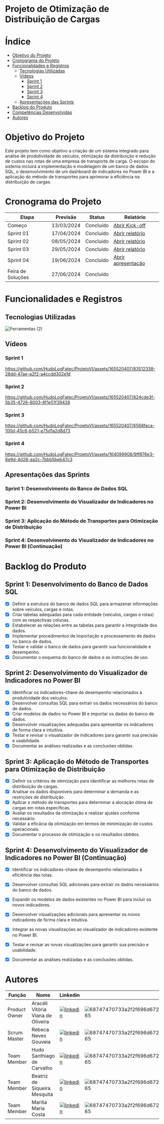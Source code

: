 # Projeto de Otimização de Distribuição de Cargas

# Índice

- [Objetivo do Projeto](#objetivo-do-projeto)
- [Cronograma do Projeto](#Cronograma-do-Projeto)
- [Funcionalidades e Registros](#funcionalidades-e-registros)
  - [Tecnologias Utilizadas](#Tecnologias-Utilizadas)
  - [Vídeos](#vídeos)
    - [Sprint 1](#sprint-1)
    - [Sprint 2](#sprint-2)
    - [Sprint 3](#sprint-3)
    - [Sprint 4](#sprint-4)
  - [Apresentações das Sprints](#apresentações-das-sprints)
- [Backlog do Produto](#backlog-do-produto)
- [Competências Desenvolvidas](#competências-desenvolvidas)
- [Autores](#Autores)


# Objetivo do Projeto
Este projeto tem como objetivo a criação de um sistema integrado para análise de produtividade de veículos, otimização da distribuição e redução de custos nas rotas de uma empresa de transporte de carga. O escopo do sistema incluirá a implementação e modelagem de um banco de dados SQL, o desenvolvimento de um dashboard de indicadores no Power BI e a aplicação do método de transportes para aprimorar a eficiência na distribuição de cargas.

  # Cronograma do Projeto

| Etapa            | Previsão      | Status       | Relatório     |
|------------------|---------------|--------------|---------------|
| Começo           | 13/03/2024    | Concluído    | [Abrir Kick-off](https://github.com/HudoLogFatec/ProjetoVI/files/15069772/Kick-off.API.6.pdf)
| Sprint 01        | 17/04/2024    | Concluído    | [Abrir relatório](https://github.com/HudoLogFatec/ProjetoVI/files/15069693/Relatorio.Sprint.-.1.pdf)
| Sprint 02        | 08/05/2024    | Concluído    | [Abrir relatório](https://github.com/HudoLogFatec/ProjetoVI/files/15377915/Relatorio.Sprint.-.2.pdf)            
| Sprint 03        | 29/05/2024    | Concluído    | [Abrir relatório](https://github.com/HudoLogFatec/ProjetoVI/files/15484952/Relatorio.Sprint.-.3.pdf)
| Sprint 04        | 19/06/2024    | Concluído    | [Abrir apresentação](https://github.com/user-attachments/files/15906550/Apresentacao_Feira_Solucoes.pdf)|
| Feira de Soluções| 27/06/2024    | Concluído    |               |


# Funcionalidades e Registros

## Tecnologias Utilizadas
![Ferramentas (2)](https://github.com/HudoLogFatec/ProjetoVI/assets/165520407/b3a5ab28-9bb3-4ea1-9524-17db7c017573)



 ## Vídeos
 ### Sprint 1

https://github.com/HudoLogFatec/ProjetoVI/assets/165520407/83512338-28dd-47ae-a2f2-a4ccdd302e1d

 ### Sprint 2

https://github.com/HudoLogFatec/ProjetoVI/assets/165520407/824cde3f-5b35-4726-8003-8f1e51f39438

 ### Sprint 3
 
 https://github.com/HudoLogFatec/ProjetoVI/assets/165520407/6568faca-100d-45c6-b521-e75d1a2d8d73

### Sprint 4

https://github.com/HudoLogFatec/ProjetoVI/assets/164099908/9ff876e3-8e9d-4d28-aa2c-7bbb5beb47c3








 ## Apresentações das Sprints
  ### Sprint 1: Desenvolvimento do Banco de Dados SQL
  ### Sprint 2: Desenvolvimento do Visualizador de Indicadores no Power BI
  ### Sprint 3: Aplicação do Método de Transportes para Otimização de Distribuição
  ### Sprint 4: Desenvolvimento do Visualizador de Indicadores no Power BI (Continuação)


 # Backlog do Produto

## Sprint 1: Desenvolvimento do Banco de Dados SQL
- [x] Definir a estrutura do banco de dados SQL para armazenar informações sobre veículos, cargas e rotas.
- [x] Criar tabelas adequadas para cada entidade (veículos, cargas e rotas) com as respectivas colunas.
- [x] Estabelecer as relações entre as tabelas para garantir a integridade dos dados.
- [x] Implementar procedimentos de importação e processamento de dados no banco de dados.
- [x] Testar e validar o banco de dados para garantir sua funcionalidade e desempenho.
- [x] Documentar o esquema do banco de dados e as instruções de uso.

## Sprint 2: Desenvolvimento do Visualizador de Indicadores no Power BI
- [X] Identificar os indicadores-chave de desempenho relacionados à produtividade dos veículos.
- [X] Desenvolver consultas SQL para extrair os dados necessários do banco de dados.
- [X] Criar modelos de dados no Power BI e importar os dados do banco de dados.
- [X] Desenvolver visualizações adequadas para apresentar os indicadores de forma clara e intuitiva.
- [X] Testar e revisar o visualizador de indicadores para garantir sua precisão e usabilidade.
- [X] Documentar as análises realizadas e as conclusões obtidas.

## Sprint 3: Aplicação do Método de Transportes para Otimização de Distribuição
- [X] Definir os critérios de otimização para identificar as melhores rotas de distribuição de cargas.
- [X] Analisar os dados disponíveis para determinar a demanda e as restrições de distribuição.
- [X] Aplicar o método de transportes para determinar a alocação ótima de cargas em rotas específicas.
- [X] Avaliar os resultados da otimização e realizar ajustes conforme necessário.
- [X] Validar a eficácia da otimização em termos de minimização de custos operacionais.
- [X] Documentar o processo de otimização e os resultados obtidos.

## Sprint 4: Desenvolvimento do Visualizador de Indicadores no Power BI (Continuação)
- [x] Identificar os indicadores-chave de desempenho relacionados à eficiência das rotas.
- [x] Desenvolver consultas SQL adicionais para extrair os dados necessários do banco de dados.
- [x] Expandir os modelos de dados existentes no Power BI para incluir os novos indicadores.
- [x] Desenvolver visualizações adicionais para apresentar os novos indicadores de forma clara e intuitiva.
- [x] Integrar as novas visualizações ao visualizador de indicadores existente no Power BI.
- [x] Testar e revisar as novas visualizações para garantir sua precisão e usabilidade.
- [x] Documentar as análises realizadas e as conclusões obtidas.



# Autores

| Função                    |Nome                                  | Linkedin                                                                       | GitHub       |
|---------------------------|--------------------------------------|-----------------------------------------------------------------|--------------|
|Product Owner              | Aracéli Vitória Viana de Oliveira    | [![linkedin](https://github.com/HudoLogFatec/ProjetoVI/assets/165520407/1989cf25-a838-4230-8797-2a14ede04df5)](linkedin.com/in/arac%C3%A9li-oliveira-1b1b12211)     | ![68747470733a2f2f696d672e736869656c64732e696f2f62616467652f4769744875622d3131313231373f7374796c653d666c61742d737175617265266c6f676f3d676974687562266c6f676f436f6c6f723d7768697465](https://github.com/HudoLogFatec/ProjetoVI/assets/165520407/734f5ca7-197d-4d30-9cf3-a294194ee060)|
|Scrum Master               | Rebeca Neves Gouveia                 | [![linkedin](https://github.com/HudoLogFatec/ProjetoVI/assets/165520407/9d148621-2bf7-4a25-9a73-9b0f7d13e9e0)](linkedin.com/in/rebecaneves-logistica?trk=contact-)  | ![68747470733a2f2f696d672e736869656c64732e696f2f62616467652f4769744875622d3131313231373f7374796c653d666c61742d737175617265266c6f676f3d676974687562266c6f676f436f6c6f723d7768697465](https://github.com/HudoLogFatec/ProjetoVI/assets/165520407/23c0cca9-e630-4615-a475-d24030114116)|
|Team Member                | Hudo Santhiago de Carvalho           | [![linkedin](https://github.com/HudoLogFatec/ProjetoVI/assets/165520407/5ae72aa1-5a71-400e-b573-dcea036aa1de)](linkedin.com/in/hudocarvalho)                        | ![68747470733a2f2f696d672e736869656c64732e696f2f62616467652f4769744875622d3131313231373f7374796c653d666c61742d737175617265266c6f676f3d676974687562266c6f676f436f6c6f723d7768697465](https://github.com/HudoLogFatec/ProjetoVI/assets/165520407/bdc27e54-0076-43f0-93d3-67480f407134)|
|Team Member                | Beatriz de Siqueira Mesquita         | [![linkedin](https://github.com/HudoLogFatec/ProjetoVI/assets/165520407/0ec3fed2-d6eb-4985-a308-abdb01513b76)](linkedin.com/in/beatriz-mesquita-899689241)          | ![68747470733a2f2f696d672e736869656c64732e696f2f62616467652f4769744875622d3131313231373f7374796c653d666c61742d737175617265266c6f676f3d676974687562266c6f676f436f6c6f723d7768697465](https://github.com/HudoLogFatec/ProjetoVI/assets/165520407/c9a68e8e-e15a-45eb-b55d-0a2ed7d121af)|
|Team Member                | Marilia Maria Costa                  | [![linkedin](https://github.com/HudoLogFatec/ProjetoVI/assets/165520407/06bb2577-a56c-4241-9235-d6c0d0a92a68)](linkedin.com/in/marilia-costa-b02191204)             | ![68747470733a2f2f696d672e736869656c64732e696f2f62616467652f4769744875622d3131313231373f7374796c653d666c61742d737175617265266c6f676f3d676974687562266c6f676f436f6c6f723d7768697465](https://github.com/HudoLogFatec/ProjetoVI/assets/165520407/b8e455bc-12cf-4192-ae51-ad79c4a77812) |
